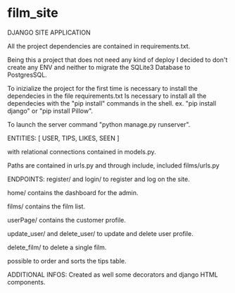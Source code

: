 # film_site
DJANGO SITE APPLICATION 

All the project dependencies are contained in requirements.txt.

Being this a project that does not need any kind of deploy I decided to don't create any ENV and neither to migrate the SQLite3 Database to PostgresSQL.

To inizialize the project for the first time is necessary to install the dependecies in the file requirements.txt
Is necessary to install all the dependecies with the "pip install" commands in the shell.
ex. "pip install django" or "pip install Pillow".

To launch the server command "python manage.py runserver".

ENTITIES: [
  USER,
  TIPS,
  LIKES,
  SEEN
]

with relational connections contained in models.py.

Paths are contained in urls.py and through include, included films/urls.py


ENDPOINTS:
register/ and login/ to register and log on the site.

home/ contains the dashboard for the admin.

films/ contains the film list.

userPage/ contains the customer profile.

update_user/ and delete_user/ to update and delete user profile.

delete_film/ to delete a single film.

possible to order and sorts the tips table.

ADDITIONAL INFOS:
Created as well some decorators and django HTML components.
